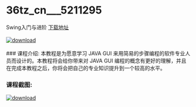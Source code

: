 # 36tz_cn___5211295
Swing入门与进阶
[下载地址](http://www.36tz.cn/article/5211295 "下载地址")
<br/></br>[![download](http://36tz.cn/muke_img/2020_03_1-126-300x187.png "下载地址")](http://www.36tz.cn/article/5211295 "下载地址")
<br/></br>### 课程介绍:
本教程是为愿意学习 JAVA GUI 来用简易的步骤编程的软件专业人员而设计的。本教程将会给你带来对 JAVA GUI 编程的概念有更好的理解，并且在完成本教程之后，你将会把自己的专业知识提升到一个较高的水平。

### 课程截图:
[![download](http://36tz.cn/muke_img/2020_03_2-116.png "下载地址")](http://www.36tz.cn/article/5211295 "下载地址")
